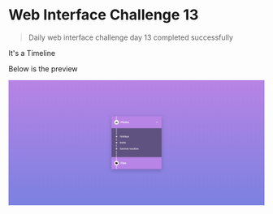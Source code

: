 # Web Interface Challenge 13

> Daily web interface challenge day 13 completed successfully

It's a Timeline

Below is the preview

![Preview](./challenge.png "Timeline")